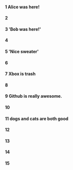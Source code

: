 #### 1  Alice was here!
#### 2
#### 3 'Bob was here!'
#### 4
#### 5 'Nice sweater'
#### 6
#### 7 Xbox is trash
#### 8
#### 9 Github is really awesome.
#### 10
#### 11 dogs and cats are both good
#### 12
#### 13
#### 14
#### 15